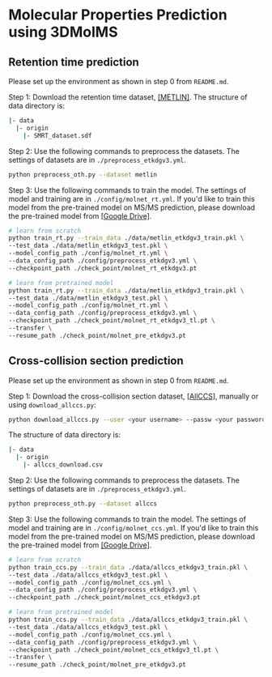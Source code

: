 # Molecular Properties Prediction using 3DMolMS



## Retention time prediction

Please set up the environment as shown in step 0 from `README.md`. 

Step 1: Download the retention time dataset, [[METLIN]](https://figshare.com/articles/dataset/The_METLIN_small_molecule_dataset_for_machine_learning-based_retention_time_prediction/8038913?file=18130625). The structure of data directory is: 

```bash
|- data
  |- origin
    |- SMRT_dataset.sdf
```

Step 2: Use the following commands to preprocess the datasets. The settings of datasets are in `./preprocess_etkdgv3.yml`. 

```bash
python preprocess_oth.py --dataset metlin 
```

Step 3: Use the following commands to train the model. The settings of model and training are in `./config/molnet_rt.yml`. If you'd like to train this model from the pre-trained model on MS/MS prediction, please download the pre-trained model from [[Google Drive]](https://drive.google.com/drive/folders/1fWx3d8vCPQi-U-obJ3kVL3XiRh75x5Ce?usp=drive_link). 

```bash
# learn from scratch
python train_rt.py --train_data ./data/metlin_etkdgv3_train.pkl \
--test_data ./data/metlin_etkdgv3_test.pkl \
--model_config_path ./config/molnet_rt.yml \
--data_config_path ./config/preprocess_etkdgv3.yml \
--checkpoint_path ./check_point/molnet_rt_etkdgv3.pt

# learn from pretrained model
python train_rt.py --train_data ./data/metlin_etkdgv3_train.pkl \
--test_data ./data/metlin_etkdgv3_test.pkl \
--model_config_path ./config/molnet_rt.yml \
--data_config_path ./config/preprocess_etkdgv3.yml \
--checkpoint_path ./check_point/molnet_rt_etkdgv3_tl.pt \
--transfer \
--resume_path ./check_point/molnet_pre_etkdgv3.pt 
```



## Cross-collision section prediction

Please set up the environment as shown in step 0 from `README.md`. 

Step 1: Download the cross-collision section dataset, [[AllCCS]](http://allccs.zhulab.cn/), manually or using `download_allccs.py`:

```bash
python download_allccs.py --user <your username> --passw <your password> --output ./data/origin/allccs_download.csv
```

The structure of data directory is: 

```bash
|- data
  |- origin
    |- allccs_download.csv
```

Step 2: Use the following commands to preprocess the datasets. The settings of datasets are in `./preprocess_etkdgv3.yml`. 

```bash
python preprocess_oth.py --dataset allccs 
```

Step 3: Use the following commands to train the model. The settings of model and training are in `./config/molnet_ccs.yml`. If you'd like to train this model from the pre-trained model on MS/MS prediction, please download the pre-trained model from [[Google Drive]](https://drive.google.com/drive/folders/1fWx3d8vCPQi-U-obJ3kVL3XiRh75x5Ce?usp=drive_link). 

```bash
# learn from scratch
python train_ccs.py --train_data ./data/allccs_etkdgv3_train.pkl \
--test_data ./data/allccs_etkdgv3_test.pkl \
--model_config_path ./config/molnet_ccs.yml \
--data_config_path ./config/preprocess_etkdgv3.yml \
--checkpoint_path ./check_point/molnet_ccs_etkdgv3.pt 

# learn from pretrained model
python train_ccs.py --train_data ./data/allccs_etkdgv3_train.pkl \
--test_data ./data/allccs_etkdgv3_test.pkl \
--model_config_path ./config/molnet_ccs.yml \
--data_config_path ./config/preprocess_etkdgv3.yml \
--checkpoint_path ./check_point/molnet_ccs_etkdgv3_tl.pt \
--transfer \
--resume_path ./check_point/molnet_pre_etkdgv3.pt 
```

